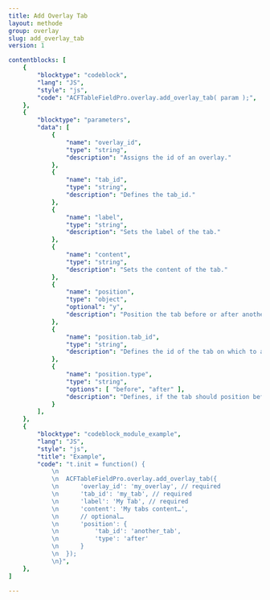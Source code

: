 ```yaml
---
title: Add Overlay Tab
layout: methode
group: overlay
slug: add_overlay_tab
version: 1

contentblocks: [
	{
		"blocktype": "codeblock",
		"lang": "JS",
		"style": "js",
		"code": "ACFTableFieldPro.overlay.add_overlay_tab( param );",
	},
	{
		"blocktype": "parameters",
		"data": [
			{
				"name": "overlay_id",
				"type": "string",
				"description": "Assigns the id of an overlay."
			},
			{
				"name": "tab_id",
				"type": "string",
				"description": "Defines the tab_id."
			},
			{
				"name": "label",
				"type": "string",
				"description": "Sets the label of the tab."
			},
			{
				"name": "content",
				"type": "string",
				"description": "Sets the content of the tab."
			},
			{
				"name": "position",
				"type": "object",
				"optional": "y",
				"description": "Position the tab before or after another tab."
			},
			{
				"name": "position.tab_id",
				"type": "string",
				"description": "Defines the id of the tab on which to align."
			},
			{
				"name": "position.type",
				"type": "string",
				"options": [ "before", "after" ],
				"description": "Defines, if the tab should position before or after the other tab."
			}
		],
	},
	{
		"blocktype": "codeblock_module_example",
		"lang": "JS",
		"style": "js",
		"title": "Example",
		"code": "t.init = function() {
			\n
			\n	ACFTableFieldPro.overlay.add_overlay_tab({
			\n		'overlay_id': 'my_overlay', // required
			\n		'tab_id': 'my_tab', // required
			\n		'label': 'My Tab', // required
			\n		'content': 'My tabs content…',
			\n		// optional…
			\n		'position': {
			\n			'tab_id': 'another_tab',
			\n			'type': 'after'
			\n		}
			\n	});
			\n}",
	},
]

---
```

